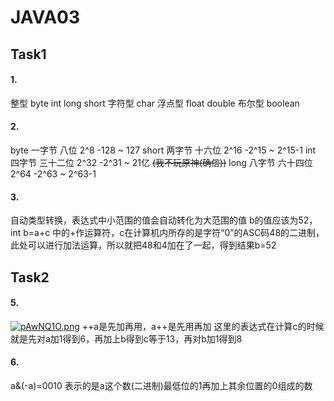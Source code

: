 # JAVA03
## Task1
#### 1.
整型 byte int long short 
字符型 char
浮点型 float double
布尔型 boolean
#### 2.
byte 一字节 八位 2^8 -128 ~ 127
short 两字节 十六位 2^16 -2^15 ~ 2^15-1
int 四字节 三十二位 2^32 -2^31 ~ 21亿
~~(我不玩原神(确信))~~
long 八字节 六十四位 2^64 -2^63 ~ 2^63-1
#### 3.
自动类型转换，表达式中小范围的值会自动转化为大范围的值
b的值应该为52，int b=a+c 中的+作运算符，c在计算机内所存的是字符“0”的ASC码48的二进制，此处可以进行加法运算，所以就把48和4加在了一起，得到结果b=52
## Task2
#### 5.
[![pAwNQ1O.png](https://s21.ax1x.com/2024/10/25/pAwNQ1O.png)](https://imgse.com/i/pAwNQ1O)
++a是先加再用，a++是先用再加
这里的表达式在计算c的时候就是先对a加1得到6，再加上b得到c等于13，再对b加1得到8
#### 6.
a&(-a)=0010
表示的是a这个数(二进制)最低位的1再加上其余位置的0组成的数